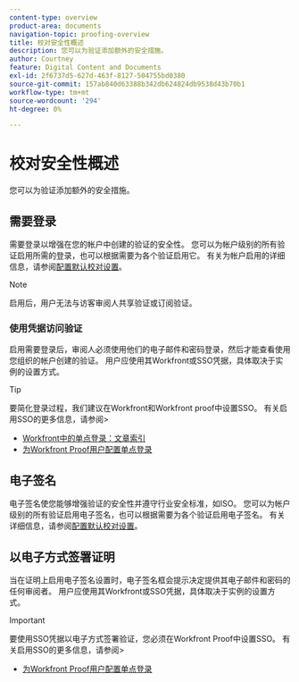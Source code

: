 ```yaml
---
content-type: overview
product-area: documents
navigation-topic: proofing-overview
title: 校对安全性概述
description: 您可以为验证添加额外的安全措施。
author: Courtney
feature: Digital Content and Documents
exl-id: 2f6737d5-627d-463f-8127-504755bd0380
source-git-commit: 157ab840d63388b342db624824db9538d43b70b1
workflow-type: tm+mt
source-wordcount: '294'
ht-degree: 0%

---
```


# 校对安全性概述

您可以为验证添加额外的安全措施。

## 需要登录

需要登录以增强在您的帐户中创建的验证的安全性。 您可以为帐户级别的所有验证启用所需的登录，也可以根据需要为各个验证启用它。 有关为帐户启用的详细信息，请参阅[配置默认校对设置](/help/quicksilver/administration-and-setup/manage-workfront/configure-proofing/configure-default-proof-settings.md)。

>[!NOTE]
>
>启用后，用户无法与访客审阅人共享验证或订阅验证。

### 使用凭据访问验证

启用需要登录后，审阅人必须使用他们的电子邮件和密码登录，然后才能查看使用您组织的帐户创建的验证。 用户应使用其Workfront或SSO凭据，具体取决于实例的设置方式。

>[!TIP]
>
>要简化登录过程，我们建议在Workfront和Workfront proof中设置SSO。 有关启用SSO的更多信息，请参阅>
>* [Workfront中的单点登录：文章索引](../../../administration-and-setup/add-users/single-sign-on/single-sign-on.md)
>* [为Workfront Proof用户配置单点登录](../../../workfront-proof/wp-acct-admin/account-settings/configure-sso-for-wp-users.md)
>

## 电子签名

电子签名使您能够增强验证的安全性并遵守行业安全标准，如ISO。 您可以为帐户级别的所有验证启用电子签名，也可以根据需要为各个验证启用电子签名。 有关详细信息，请参阅[配置默认校对设置](/help/quicksilver/administration-and-setup/manage-workfront/configure-proofing/configure-default-proof-settings.md)。

## 以电子方式签署证明

当在证明上启用电子签名设置时，电子签名框会提示决定提供其电子邮件和密码的任何审阅者。 用户应使用其Workfront或SSO凭据，具体取决于实例的设置方式。

>[!IMPORTANT]
>
>要使用SSO凭据以电子方式签署验证，您必须在Workfront Proof中设置SSO。 有关启用SSO的更多信息，请参阅>
>* [为Workfront Proof用户配置单点登录](../../../workfront-proof/wp-acct-admin/account-settings/configure-sso-for-wp-users.md)
>
